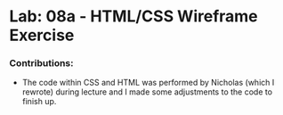 # Lab: 08a - HTML/CSS Wireframe Exercise


### Contributions:
- The code within CSS and HTML was performed by Nicholas (which I rewrote) during lecture and I made some adjustments to the code to finish up. 